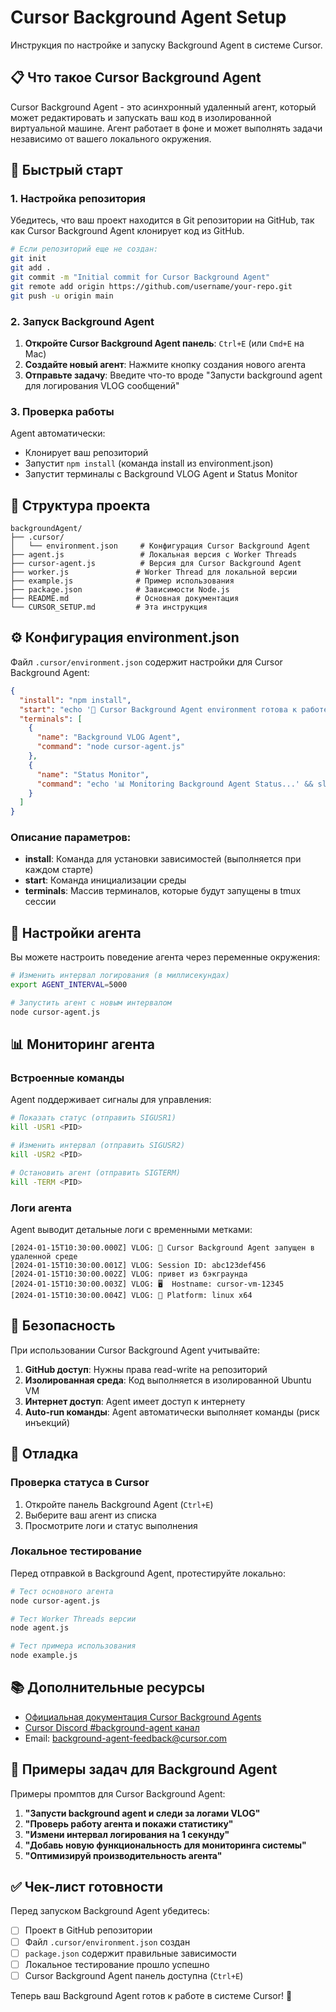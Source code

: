 # Cursor Background Agent Setup

Инструкция по настройке и запуску Background Agent в системе Cursor.

## 📋 Что такое Cursor Background Agent

Cursor Background Agent - это асинхронный удаленный агент, который может редактировать и запускать ваш код в изолированной виртуальной машине. Агент работает в фоне и может выполнять задачи независимо от вашего локального окружения.

## 🚀 Быстрый старт

### 1. Настройка репозитория

Убедитесь, что ваш проект находится в Git репозитории на GitHub, так как Cursor Background Agent клонирует код из GitHub.

```bash
# Если репозиторий еще не создан:
git init
git add .
git commit -m "Initial commit for Cursor Background Agent"
git remote add origin https://github.com/username/your-repo.git
git push -u origin main
```

### 2. Запуск Background Agent

1. **Откройте Cursor Background Agent панель**: `Ctrl+E` (или `Cmd+E` на Mac)
2. **Создайте новый агент**: Нажмите кнопку создания нового агента
3. **Отправьте задачу**: Введите что-то вроде "Запусти background agent для логирования VLOG сообщений"

### 3. Проверка работы

Agent автоматически:
- Клонирует ваш репозиторий
- Запустит `npm install` (команда install из environment.json)
- Запустит терминалы с Background VLOG Agent и Status Monitor

## 📁 Структура проекта

```
backgroundAgent/
├── .cursor/
│   └── environment.json     # Конфигурация Cursor Background Agent
├── agent.js                 # Локальная версия с Worker Threads
├── cursor-agent.js          # Версия для Cursor Background Agent
├── worker.js               # Worker Thread для локальной версии
├── example.js              # Пример использования
├── package.json            # Зависимости Node.js
├── README.md               # Основная документация
└── CURSOR_SETUP.md         # Эта инструкция
```

## ⚙️ Конфигурация environment.json

Файл `.cursor/environment.json` содержит настройки для Cursor Background Agent:

```json
{
  "install": "npm install",
  "start": "echo '🚀 Cursor Background Agent environment готова к работе'",
  "terminals": [
    {
      "name": "Background VLOG Agent",
      "command": "node cursor-agent.js"
    },
    {
      "name": "Status Monitor",
      "command": "echo '📊 Monitoring Background Agent Status...' && sleep 5 && while true; do echo '--- Agent Status Check ---' && ps aux | grep 'node cursor-agent.js' | grep -v grep && sleep 30; done"
    }
  ]
}
```

### Описание параметров:

- **install**: Команда для установки зависимостей (выполняется при каждом старте)
- **start**: Команда инициализации среды
- **terminals**: Массив терминалов, которые будут запущены в tmux сессии

## 🔧 Настройки агента

Вы можете настроить поведение агента через переменные окружения:

```bash
# Изменить интервал логирования (в миллисекундах)
export AGENT_INTERVAL=5000

# Запустить агент с новым интервалом
node cursor-agent.js
```

## 📊 Мониторинг агента

### Встроенные команды

Agent поддерживает сигналы для управления:

```bash
# Показать статус (отправить SIGUSR1)
kill -USR1 <PID>

# Изменить интервал (отправить SIGUSR2)
kill -USR2 <PID>

# Остановить агент (отправить SIGTERM)
kill -TERM <PID>
```

### Логи агента

Agent выводит детальные логи с временными метками:

```
[2024-01-15T10:30:00.000Z] VLOG: 🚀 Cursor Background Agent запущен в удаленной среде
[2024-01-15T10:30:00.001Z] VLOG: Session ID: abc123def456
[2024-01-15T10:30:00.002Z] VLOG: привет из бэкграунда
[2024-01-15T10:30:00.003Z] VLOG: 🖥️  Hostname: cursor-vm-12345
[2024-01-15T10:30:00.004Z] VLOG: 🐧 Platform: linux x64
```

## 🔐 Безопасность

При использовании Cursor Background Agent учитывайте:

1. **GitHub доступ**: Нужны права read-write на репозиторий
2. **Изолированная среда**: Код выполняется в изолированной Ubuntu VM
3. **Интернет доступ**: Agent имеет доступ к интернету
4. **Auto-run команды**: Agent автоматически выполняет команды (риск инъекций)

## 🐛 Отладка

### Проверка статуса в Cursor

1. Откройте панель Background Agent (`Ctrl+E`)
2. Выберите ваш агент из списка
3. Просмотрите логи и статус выполнения

### Локальное тестирование

Перед отправкой в Background Agent, протестируйте локально:

```bash
# Тест основного агента
node cursor-agent.js

# Тест Worker Threads версии
node agent.js

# Тест примера использования
node example.js
```

## 📚 Дополнительные ресурсы

- [Официальная документация Cursor Background Agents](https://docs.cursor.com/background-agent)
- [Cursor Discord #background-agent канал](https://discord.gg/cursor)
- Email: background-agent-feedback@cursor.com

## 🎯 Примеры задач для Background Agent

Примеры промптов для Cursor Background Agent:

1. **"Запусти background agent и следи за логами VLOG"**
2. **"Проверь работу агента и покажи статистику"**
3. **"Измени интервал логирования на 1 секунду"**
4. **"Добавь новую функциональность для мониторинга системы"**
5. **"Оптимизируй производительность агента"**

## ✅ Чек-лист готовности

Перед запуском Background Agent убедитесь:

- [ ] Проект в GitHub репозитории
- [ ] Файл `.cursor/environment.json` создан
- [ ] `package.json` содержит правильные зависимости
- [ ] Локальное тестирование прошло успешно
- [ ] Cursor Background Agent панель доступна (`Ctrl+E`)

Теперь ваш Background Agent готов к работе в системе Cursor! 🎉 